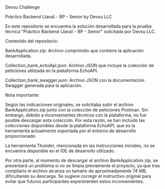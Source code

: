 Devsu Challenge

Práctico Backend (Java) - BP - Senior by Devsu LLC

En este repositorio se encuentra la solución desarrollada para la prueba técnica "Práctico Backend (Java) - BP - Senior" solicitada por Devsu LLC.

Contenido del repositorio:

BankApplication.zip: Archivo comprimido que contiene la aplicación desarrollada.

Collection_bank_echoApi.json: Archivo JSON que incluye la colección de peticiones utilizada en la plataforma EchoAPI.

Collection_bank_swagger.json: Archivo JSON con la documentación Swagger generada para la aplicación.

Nota importante:

Según las indicaciones originales, se solicitaba subir el archivo BankApplication.zip junto con la colección de peticiones Postman. Sin embargo, debido a inconvenientes técnicos con la plataforma, no fue posible descargar esta colección. Por esta razón, se han incluido las colecciones disponibles desde la plataforma EchoAPI, que es la herramienta actualmente soportada por el entorno de desarrollo proporcionado.

La herramienta Thunder, mencionada en las instrucciones iniciales, no se encuentra disponible en el IDE de desarrollo utilizado.

Por otra parte, al momento de descargar el archivo BankApplication.zip, se presentará un problema si no se limpia previamente el proyecto, ya que tras compilarlo el archivo alcanza un tamaño de aproximadamente 74 MB, dificultando su descarga. Se sugiere corregir el instructivo original para evitar que futuros participantes experimenten estos inconvenientes.
